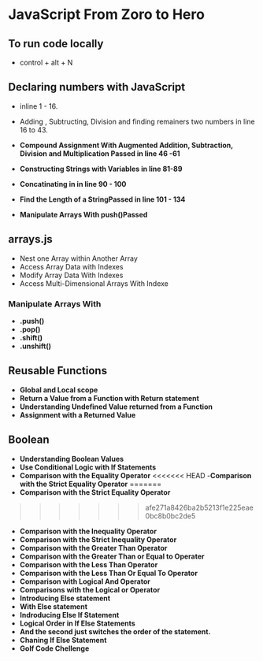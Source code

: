 # JavaScript From Zoro to Hero

## To run code locally

- control + alt  + N

## Declaring numbers with JavaScript

- inline 1 - 16.
- Adding , Subtructing, Division  and finding remainers two numbers in line 16 to 43.

- **Compound Assignment With Augmented Addition, Subtraction, Division and Multiplication Passed in line 46 -61**

- **Constructing Strings with Variables in line 81-89**

- **Concatinating in in line 90 - 100**

- **Find the Length of a StringPassed in line 101 - 134**

- **Manipulate Arrays With push()Passed**

## arrays.js

- Nest one Array within Another Array
- Access Array Data with Indexes
- Modify Array Data With Indexes
- Access Multi-Dimensional Arrays With Indexe

### Manipulate Arrays With

- **.push()**
- **.pop()**
- **.shift()**
- **.unshift()**

## Reusable Functions

- **Global and Local scope**
- **Return a Value from a Function with Return statement**
- **Understanding Undefined Value returned from a Function**
- **Assignment with a Returned Value**

## Boolean

- **Understanding Boolean Values**
- **Use Conditional Logic with If Statements**
- **Comparison with the Equality Operator**
<<<<<<< HEAD
-**Comparison with the Strict Equality Operator**
=======
- **Comparison with the Strict Equality Operator**

>>>>>>> afe271a8426ba2b5213f1e225eae0bc8b0bc2de5

- **Comparison with the Inequality Operator**
- **Comparison with the Strict Inequality Operator**
- **Comparison with the Greater Than Operator**
- **Comparison with the Greater Than or Equal to Operater**
- **Comparison with the Less Than Operator**
- **Comparison with the Less Than Or Equal To Operator**
- **Comparison with Logical And Operator**
- **Comparisons with the Logical or Operator**
- **Introducing Else statement**
- **With Else statement**
- **Indroducing Else If Statement**
- **Logical Order in If Else Statements**
- **And the second just switches the order of the statement.**
- **Chaning If  Else Statement**
- **Golf Code Chellenge**
